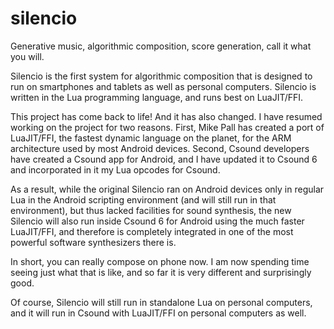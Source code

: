 # silencio

Generative music, algorithmic composition, score generation, call it what you will.

Silencio is the first system for algorithmic composition that is designed to run on smartphones and tablets as well as personal computers. Silencio is written in the Lua programming language, and runs best on LuaJIT/FFI.

This project has come back to life! And it has also changed. I have resumed working on the project for two reasons. First, Mike Pall has created a port of LuaJIT/FFI, the fastest dynamic language on the planet, for the ARM architecture used by most Android devices. Second, Csound developers have created a Csound app for Android, and I have updated it to Csound 6 and incorporated in it my Lua opcodes for Csound.

As a result, while the original Silencio ran on Android devices only in regular Lua in the Android scripting environment (and will still run in that environment), but thus lacked facilities for sound synthesis, the new Silencio will also run inside Csound 6 for Android using the much faster LuaJIT/FFI, and therefore is completely integrated in one of the most powerful software synthesizers there is.

In short, you can really compose on phone now. I am now spending time seeing just what that is like, and so far it is very different and surprisingly good.

Of course, Silencio will still run in standalone Lua on personal computers, and it will run in Csound with LuaJIT/FFI on personal computers as well.
